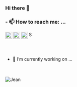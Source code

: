### Hi there 👋

### - 📫 How to reach me: ...

[<img align="left" alt="codeSTACKr | Medium" width="22px" src="https://cdn.jsdelivr.net/npm/simple-icons@3.4.0/icons/medium.svg" />][medium]
[<img align="left" alt="codeSTACKr | LinkedIn" width="22px" src="https://cdn.jsdelivr.net/npm/simple-icons@v3/icons/linkedin.svg" />][linkedin]
[<img align="left" alt="codeSTACKr | Instagram" width="22px" src="https://cdn.jsdelivr.net/npm/simple-icons@v3/icons/instagram.svg" />][insta]
[<img src="https://sourcerer.io/icons/logo-sharing.svg" height="16px" alt="Sourcerer"/>][sourcer]

<br />
<br />

- 🔭 I’m currently working on ...
<br />
<a href="https://sourcerer.io/jean1dev"><img src="https://img.shields.io/badge/TypeScript-228%20commits-orange.svg" alt=""></a>
<a href="https://sourcerer.io/jean1dev"><img src="https://img.shields.io/badge/JavaScript-666%20commits-orange.svg" alt=""></a>
<a href="https://sourcerer.io/jean1dev"><img src="https://img.shields.io/badge/Java-264%20commits-orange.svg" alt=""></a>

<br />
<img align="left" alt="Jean" src="https://github-readme-stats.vercel.app/api?username=Jean1dev&show_icons=true&hide_border=true" />

[medium]: https://medium.com/@jeanluca_fp
[linkedin]: https://www.linkedin.com/in/jeanluca-fernandes-969266126/
[insta]: https://www.instagram.com/jeanlucafp/
[sourcer]: https://sourcerer.io/jean1dev
<!--
**Jean1dev/Jean1dev** is a ✨ _special_ ✨ repository because its `README.md` (this file) appears on your GitHub profile.

Here are some ideas to get you started:

- 🌱 I’m currently learning ...
- 👯 I’m looking to collaborate on ...
- 🤔 I’m looking for help with ...
- 💬 Ask me about ...

- 😄 Pronouns: ...
- ⚡ Fun fact: ...
-->
